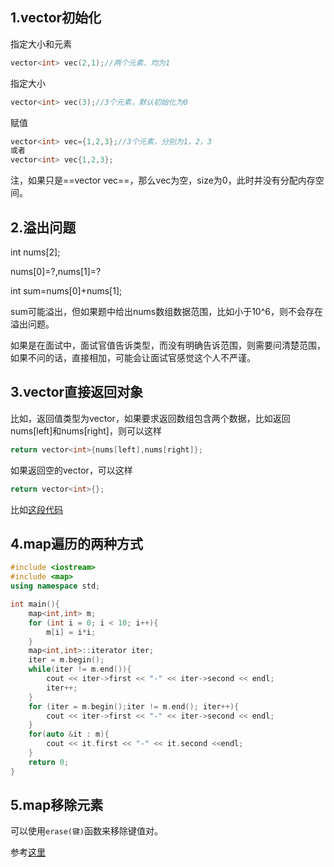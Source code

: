 

## 1.vector初始化

指定大小和元素

```cpp
vector<int> vec(2,1);//两个元素，均为1
```



指定大小

```cpp
vector<int> vec(3);//3个元素，默认初始化为0
```



赋值

```cpp
vector<int> vec={1,2,3};//3个元素，分别为1，2，3
或者
vector<int> vec{1,2,3};
```



注，如果只是==vector<int> vec==，那么vec为空，size为0，此时并没有分配内存空间。



## 2.溢出问题

int nums[2];

nums[0]=?,nums[1]=?

int sum=nums[0]+nums[1];

sum可能溢出，但如果题中给出nums数组数据范围，比如小于10^6，则不会存在溢出问题。

如果是在面试中，面试官值告诉类型，而没有明确告诉范围，则需要问清楚范围，如果不问的话，直接相加，可能会让面试官感觉这个人不严谨。



## 3.vector直接返回对象

比如，返回值类型为vector<int>，如果要求返回数组包含两个数据，比如返回nums[left]和nums[right]，则可以这样

```cpp
return vector<int>{nums[left],nums[right]};
```

如果返回空的vector<int>，可以这样

```cpp
return vector<int>{};
```

比如[这段代码](https://leetcode-cn.com/problems/he-wei-sde-liang-ge-shu-zi-lcof/solution/mian-shi-ti-57-he-wei-s-de-liang-ge-shu-zi-shuang-/847164)

## 4.map遍历的两种方式

```cpp
#include <iostream>
#include <map>
using namespace std;

int main(){
    map<int,int> m;
    for (int i = 0; i < 10; i++){
        m[i] = i*i;
    }
    map<int,int>::iterator iter;
    iter = m.begin();
    while(iter != m.end()){
        cout << iter->first << "-" << iter->second << endl;
        iter++;
    }
    for (iter = m.begin();iter != m.end(); iter++){
        cout << iter->first << "-" << iter->second << endl;
    }
    for(auto &it : m){
        cout << it.first << "-" << it.second <<endl;
    }
    return 0;
}
```

## 5.map移除元素

可以使用`erase(键)`函数来移除键值对。

参考[这里](http://c.biancheng.net/view/513.html)

